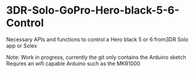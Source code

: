 # 3DR-Solo-GoPro-Hero-black-5-6-Control
Necessary APIs and functions to control a Hero black 5 or 6 from3DR Solo app or Solex

Note: Work in progress, currently the git only contains the Arduino sketch
Requres an wifi capable Arduino such as the MKR1000
